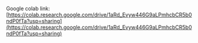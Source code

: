 Google colab link: [https://colab.research.google.com/drive/1aRd_Evyw446G9aLPmhcbCR5b0ndP0fTa?usp=sharing](https://colab.research.google.com/drive/1aRd_Evyw446G9aLPmhcbCR5b0ndP0fTa?usp=sharing)
